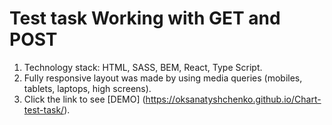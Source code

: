 # Test task Working with GET and POST
1. Technology stack: HTML, SASS, BEM, React, Type Script.
2. Fully responsive layout was made by using media queries (mobiles, tablets, laptops, high screens).
3. Click the link to see [DEMO] (https://oksanatyshchenko.github.io/Chart-test-task/).